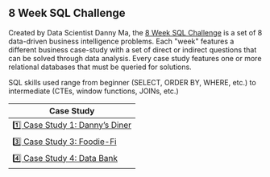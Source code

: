 ## 8 Week SQL Challenge

Created by Data Scientist Danny Ma, the [8 Week SQL Challenge](https://8weeksqlchallenge.com/getting-started/) is a set of 8 data-driven business intelligence problems. Each "week" features a different business case-study with a set of direct or indirect questions that can be solved through data analysis. Every case study features one or more relational databases that must be queried for solutions. 

SQL skills used range from beginner (SELECT, ORDER BY, WHERE, etc.) to intermediate (CTEs, window functions, JOINs, etc.)

| **Case Study** |
|---|
| [1️⃣ Case Study 1: Danny’s Diner](https://github.com/eseylar/PortfolioProjects/tree/main/8WeekSQLChallenge/CaseStudy1)  |
| [3️⃣ Case Study 3: Foodie-Fi](https://github.com/eseylar/PortfolioProjects/tree/main/8WeekSQLChallenge/CaseStudy3)  |
| [4️⃣ Case Study 4: Data Bank](https://github.com/eseylar/PortfolioProjects/tree/main/8WeekSQLChallenge/CaseStudy4)  |
